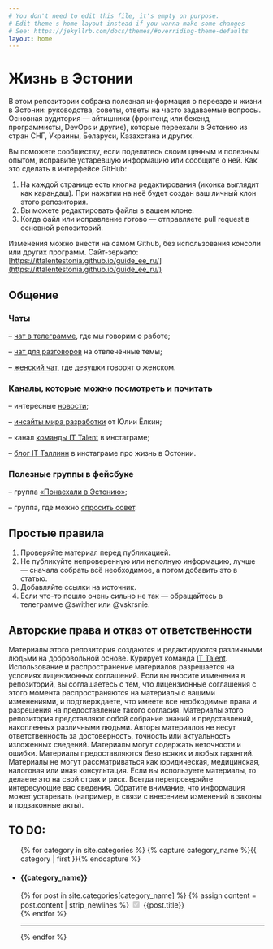 ```yaml
---
# You don't need to edit this file, it's empty on purpose.
# Edit theme's home layout instead if you wanna make some changes
# See: https://jekyllrb.com/docs/themes/#overriding-theme-defaults
layout: home
---
```

Жизнь в Эстонии
======
В этом репозитории собрана полезная информация о переезде и жизни в Эстонии: руководства, советы, ответы на часто задаваемые вопросы. Основная аудитория — айтишники (фронтенд или бекенд программисты, DevOps и другие), которые переехали в Эстонию из стран СНГ, Украины, Беларуси, Казахстана и других.

Вы поможете сообществу, если поделитесь своим ценным и полезным опытом, исправите устаревшую информацию или сообщите о ней. 
Как это сделать в интерфейсе GitHub: 
1. На каждой странице есть кнопка редактирования (иконка выглядит как карандаш). При нажатии на неё будет создан ваш личный клон этого репозитория.
2. Вы можете редактировать файлы в вашем клоне.
3. Когда файл или исправление готово — отправляете pull request в основной репозиторий.

Изменения можно внести на самом Github, без использования консоли или других программ. Сайт-зеркало: [https://ittalentestonia.github.io/guide_ee_ru/](https://ittalentestonia.github.io/guide_ee_ru/)

## Общение

### Чаты

– [чат в телеграмме](https://t.me/workinestonia_ru), где мы говорим о работе;

– [чат для разговоров](https://t.me/FloodInEstonia) на отвлечённые темы;

– [женский чат](https://t.me/TheItWivesClub), где девушки говорят о женском.

### Каналы, которые можно посмотреть и почитать

– интересные [новости](https://t.me/workinestonia_ru);

– [инсайты мира разработки](https://t.me/FullstackRecruiterEErus) от Юлии Ёлкин;

– канал [команды IT Talent](https://www.instagram.com/ittalentestonia/) в инстаграме;

– [блог IT Таллинн](https://www.instagram.com/it_tallinn/) в инстаграме про жизнь в Эстонии.

### Полезные группы в фейсбуке
– группа [«Понаехали в Эстонию»](https://www.facebook.com/groups/ponaehali.ee/);

– группа, где можно [спросить совет](https://www.facebook.com/groups/advice.search/).

## Простые правила
1. Проверяйте материал перед публикацией.
2. Не публикуйте непроверенную или неполную информацию, лучше — сначала собрать всё необходимое, а потом добавить это в статью.
3. Добавляйте ссылки на источник.
4. Если что-то пошло очень сильно не так — обращайтесь в телеграмме @swither или @vskrsnie.

## Авторские права и отказ от ответственности
Материалы этого репозитория создаются и редактируются различными людьми на добровольной основе. Курирует команда [IT Talent](https://ittalent.ee).
Использование и распространение материалов разрешается на условиях лицензионных соглашений. Если вы вносите изменения в репозиторий, вы соглашаетесь с тем, что лицензионные соглашения с этого момента распространяются на материалы с вашими изменениями, и подтверждаете, что имеете все необходимые права и разрешения на предоставление такого согласия.
Материалы этого репозитория представляют собой собрание знаний и представлений, накопленных различными людьми. Авторы материалов не несут ответственность за достоверность, точность или актуальность изложенных сведений. Материалы могут содержать неточности и ошибки. Материалы предоставляются безо всяких и любых гарантий. Материалы не могут рассматриваться как юридическая, медицинская, налоговая или иная консультация.
Если вы используете материалы, то делаете это на свой страх и риск. Всегда перепроверяйте интересующие вас сведения. Обратите внимание, что информация может устаревать (например, в связи с внесением изменений в законы и подзаконные акты).

## TO DO:

<div id="checkboxes">
  <ul class="list-group">
    {% for category in site.categories %}
      {% capture category_name %}{{ category | first }}{% endcapture %}
      <li>
        <h4>{{category_name}}</h4>
        {% for post in site.categories[category_name] %}
          {% assign content = post.content | strip_newlines %}
          <input class="form-check-input" type="checkbox" value="" id="defaultCheck" disabled
            {% if content != ""  %}
              checked="checked"
            {% endif %} >
          <label class="form-check-label" for="defaultCheck">
            {{post.title}}
          </label><br>
        {% endfor %}
      </li>
      <hr>
    {% endfor %}
  </ul>
</div>

